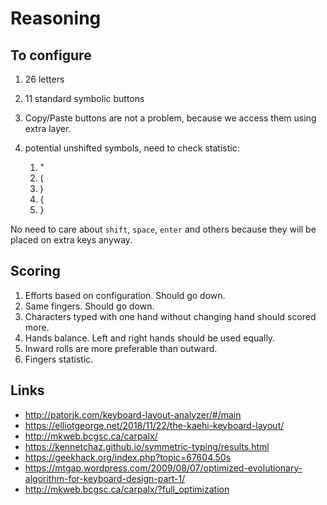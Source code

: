 ﻿# Reasoning

## To configure

1. 26 letters
1. 11 standard symbolic buttons
1. Copy/Paste buttons are not a problem, because we access them using extra layer.
1. potential unshifted symbols, need to check statistic:

    1. "
    1. (
    1. )
    1. {
    1. }

No need to care about `shift`, `space`, `enter` and others because they will be placed on extra keys anyway.

## Scoring

1. Efforts based on configuration. Should go down.
1. Same fingers. Should go down.
1. Сharacters typed with one hand without changing hand should scored more.
1. Hands balance. Left and right hands should be used equally.
1. Inward rolls are more preferable than outward.
1. Fingers statistic.

## Links

* http://patorjk.com/keyboard-layout-analyzer/#/main
* https://elliotgeorge.net/2018/11/22/the-kaehi-keyboard-layout/
* http://mkweb.bcgsc.ca/carpalx/
* https://kennetchaz.github.io/symmetric-typing/results.html
* https://geekhack.org/index.php?topic=67604.50s
* https://mtgap.wordpress.com/2009/08/07/optimized-evolutionary-algorithm-for-keyboard-design-part-1/
* http://mkweb.bcgsc.ca/carpalx/?full_optimization
